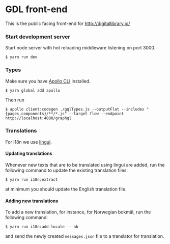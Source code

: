 # GDL front-end

This is the public facing front-end for http://digitallibrary.io/

### Start development server

Start node server with hot reloading middleware listening on port 3000.

```
$ yarn run dev
```

### Types

Make sure you have [Apollo CLI](https://github.com/apollographql/apollo-tooling) installed.

```
$ yarn global add apollo
```

Then run

```
$ apollo client:codegen ./gqlTypes.js --outputFlat --includes "{pages,components}/**/*.js" --target flow --endpoint http://localhost:4000/graphql
```

### Translations

For i18n we use [lingui](https://github.com/lingui/js-lingui).

#### Updating translations

Whenever new texts that are to be translated using lingui are added, run the following command to update the existing translation files:

```
$ yarn run i18n:extract
```

at minimum you should update the English translation file.

#### Adding new translations

To add a new translation, for instance, for Norwegian bokmål, run the following command:

```
$ yarn run i18n:add-locale -- nb
```

and send the newly created `messages.json` file to a translator for translation.
